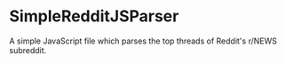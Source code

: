 # SimpleRedditJSParser
A simple JavaScript file which parses the top threads of Reddit's r/NEWS subreddit.


